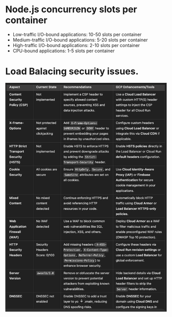 # Node.js concurrency slots per container

* Low-traffic I/O-bound applications: 10-50 slots per container
* Medium-traffic I/O-bound applications: 5-20 slots per container
* High-traffic I/O-bound applications: 2-10 slots per container
* CPU-bound applications: 1-5 slots per container


# Load Balacing security issues.
![img.png](img.png)